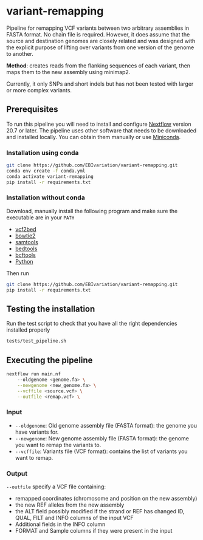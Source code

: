 # variant-remapping
Pipeline for remapping VCF variants between two arbitrary assemblies in FASTA format. No chain file is required. However, it does assume that the source and destination genomes are closely related and was designed with the explicit purpose of lifting over variants from one version of the genome to another.

**Method**: creates reads from the flanking sequences of each variant, then maps them to the new assembly using 
minimap2.

Currently, it only SNPs and short indels but has not been tested with larger or more complex variants.

## Prerequisites
To run this pipeline you will need to install and configure [Nextflow](https://www.nextflow.io/docs/latest/getstarted.html#installation) version 20.7 or later. 
The pipeline uses other software that needs to be downloaded and installed locally. You can obtain them manually or use [Miniconda](https://docs.conda.io/en/latest/miniconda.html).

### Installation using conda
```bash
git clone https://github.com/EBIvariation/variant-remapping.git
conda env create -f conda.yml
conda activate variant-remapping
pip install -r requirements.txt
```

### Installation without conda
Download, manually install the following program and make sure the executable are in your `PATH`
- [vcf2bed](https://bedops.readthedocs.io/en/latest/content/reference/file-management/conversion/vcf2bed.html)
- [bowtie2](http://bowtie-bio.sourceforge.net/bowtie2/index.shtml)
- [samtools](http://www.htslib.org/download/)
- [bedtools](https://bedtools.readthedocs.io/en/latest/)
- [bcftools](http://www.htslib.org/download/)
- [Python](https://www.python.org/downloads/)

Then run
```bash
git clone https://github.com/EBIvariation/variant-remapping.git
pip install -r requirements.txt
```

## Testing the installation
Run the test script to check that you have all the right dependencies installed properly 
```bash
tests/test_pipeline.sh
```

## Executing the pipeline
```bash
nextflow run main.nf 
    --oldgenome <genome.fa> \
    --newgenome <new_genome.fa> \
    --vcffile <source.vcf> \
    --outfile <remap.vcf> \
```

### Input
- `--oldgenome`: Old genome assembly file (FASTA format): the genome you have variants for.
- `--newgenome`: New genome assembly file (FASTA format): the genome you want to remap the variants to.
- `--vcffile`: Variants file (VCF format): contains the list of variants you want to remap.

### Output
`--outfile` specify a VCF file containing:
- remapped coordinates (chromosome and position on the new assembly)
- the new REF alleles from the new assembly
- the ALT field possibly modified if the strand or REF has changed ID, QUAL, FILT and INFO columns of the input VCF
- Additional fields in the INFO column
- FORMAT and Sample columns if they were present in the input
